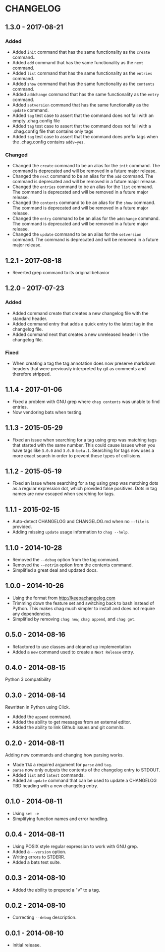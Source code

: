 # CHANGELOG

## 1.3.0 - 2017-08-21

### Added

* Added `init` command that has the same functionality as the `create` command..
* Added `add` command that has the same functionality as the `next` command.
* Added `list` command that has the same functionality as the `entries` command.
* Added `show` command that has the same functionality as the `contents` command.
* Added `addchange` command that has the same functionality as the `entry` command.
* Added `setversion` command that has the same functionality as the `update` command.
* Added `tag` test case to assert that the command does not fail with an empty .chag.config file
* Added `tag` test case to assert that the command does not fail with a .chag.config file that contains only tags
* Added `tag` test case to assert that the command does prefix tags when the .chag.config contains `addv=yes`.

### Changed

* Changed the `create` command to be an alias for the `init` command. The command is deprecated and will be removed in a future major release.
* Changed the `next` command to be an alias for the `add` command. The command is deprecated and will be removed in a future major release.
* Changed the `entries` command to be an alias for the `list` command. The command is deprecated and will be removed in a future major release.
* Changed the `contents` command to be an alias for the `show` command. The command is deprecated and will be removed in a future major release.
* Changed the `entry` command to be an alias for the `addchange` command. The command is deprecated and will be removed in a future major release.
* Changed the `update` command to be an alias for the `setversion` command. The command is deprecated and will be removed in a future major release.

## 1.2.1 - 2017-08-18

* Reverted grep command to its original behavior

## 1.2.0 - 2017-07-23

### Added

* Added command create that creates a new changelog file with the standard header.
* Added command entry that adds a quick entry to the latest tag in the changelog file.
* Added command next that creates a new unreleased header in the changelog file.

### Fixed

* When creating a tag the tag annotation does now preserve markdown headers
  that were previously interpreted by git as comments and therefore stripped.

## 1.1.4 - 2017-01-06

* Fixed a problem with GNU grep where `chag contents` was unable to find
  entries.
* Now vendoring bats when testing.

## 1.1.3 - 2015-05-29

* Fixed an issue when searching for a tag using grep was matching tags that
  started with the same number. This could cause issues when you have tags
  like `3.0.0` and `3.0.0-beta.1`. Searching for tags now uses a more exact
  search in order to prevent these types of collisions.

## 1.1.2 - 2015-05-19

* Fixed an issue where searching for a tag using grep was matching dots as a
  regular expression dot, which provided false positives. Dots in tag names
  are now escaped when searching for tags.

## 1.1.1 - 2015-02-15

* Auto-detect CHANGELOG and CHANGELOG.md when no `--file` is provided.
* Adding missing `update` usage information to `chag --help`.

## 1.1.0 - 2014-10-28

* Removed the `--debug` option from the tag command.
* Removed the `--notrim` option from the contents command.
* Simplified a great deal and updated docs.

## 1.0.0 - 2014-10-26

* Using the format from http://keepachangelog.com
* Trimming down the feature set and switching back to bash instead of Python.
  This makes chag much simpler to install and does not require any
  dependencies.
* Simplified by removing `chag new`, `chag append`, and `chag get`.

## 0.5.0 - 2014-08-16

* Refactored to use classes and cleaned up implementation
* Added a ``new`` command used to create a ``Next Release`` entry.

## 0.4.0 - 2014-08-15

Python 3 compatibility

## 0.3.0 - 2014-08-14

Rewritten in Python using Click.

* Added the `append` command.
* Added the ability to get messages from an external editor.
* Added the ability to link Github issues and git commits.

## 0.2.0 - 2014-08-11

Adding new commands and changing how parsing works.

* Made ``TAG`` a required argument for ``parse`` and ``tag``.
* ``parse`` now only outputs the contents of the changelog entry to STDOUT.
* Added ``list`` and ``latest`` commands.
* Added an ``update`` command that can be used to update a CHANGELOG TBD
  heading with a new changelog entry.

## 0.1.0 - 2014-08-11

* Using ``set -e``
* Simplifying function names and error handling.

## 0.0.4 - 2014-08-11

* Using POSIX style regular expression to work with GNU grep.
* Added a ``--version`` option.
* Writing errors to STDERR.
* Added a bats test suite.

## 0.0.3 - 2014-08-10

* Added the ability to prepend a "v" to a tag.

## 0.0.2 - 2014-08-10

* Correcting ``--debug`` description.

## 0.0.1 - 2014-08-10

* Initial release.
